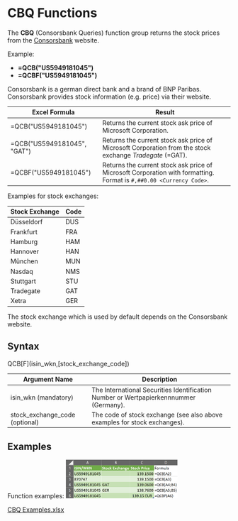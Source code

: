 # CBQ Functions

The **CBQ** (Consorsbank Queries) function group returns the stock prices from the [Consorsbank](https://www.consorsbank.de) website.

Example:

* **=QCB("US5949181045")**
* **=QCBF("US5949181045")**

Consorsbank is a german direct bank and a brand of BNP Paribas.
Consorsbank provides stock information (e.g. price) via their website.

| Excel Formula               | Result                                                       |
| --------------------------- | ------------------------------------------------------------ |
| =QCB("US5949181045")        | Returns the current stock ask price of Microsoft Corporation. |
| =QCB("US5949181045", "GAT") | Returns the current stock ask price of Microsoft Corporation from the stock exchange *Tradegate* (=GAT). |
| =QCBF("US5949181045")       | Returns the current stock ask price of Microsoft Corporation with formatting. Format is `#,##0.00 <Currency Code>`. |

Examples for stock exchanges:

| Stock Exchange | Code |
| -------------- | ---- |
| Düsseldorf     | DUS  |
| Frankfurt      | FRA  |
| Hamburg        | HAM  |
| Hannover       | HAN  |
| München        | MUN  |
| Nasdaq         | NMS  |
| Stuttgart      | STU  |
| Tradegate      | GAT  |
| Xetra          | GER  |

The stock exchange which is used by default depends on the Consorsbank website.



## Syntax

QCB\[F\](isin_wkn,[stock_exchange_code])

| Argument Name                  | Description                                                  |
| ------------------------------ | ------------------------------------------------------------ |
| isin_wkn (mandatory)           | The International Securities Identification Number or Wertpapierkennnummer (Germany). |
| stock_exchange_code (optional) | The code of stock exchange (see also above examples for stock exchanges). |



## Examples

Function examples:
<img src="Images/CBQ.md - CBQ Examples.png" width="50%" height="50%" />

<a href="Attachments/CBQ Examples.xlsx">CBQ Examples.xlsx</a>